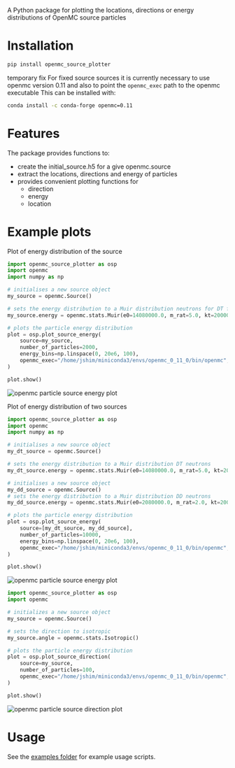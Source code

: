 
A Python package for plotting the locations, directions or energy distributions of OpenMC source particles

# Installation

```bash
pip install openmc_source_plotter
```

temporary fix
For fixed source sources it is currently necessary to use openmc version 0.11
and also to point the ```openmc_exec``` path to the openmc executable
This can be installed with:
```bash
conda install -c conda-forge openmc=0.11
```


# Features

The package provides functions to:

- create the initial_source.h5 for a give openmc.source
- extract the locations, directions and energy of particles
- provides convenient plotting functions for
    - direction
    - energy
    - location

# Example plots

Plot of energy distribution of the source

```python
import openmc_source_plotter as osp
import openmc
import numpy as np

# initialises a new source object
my_source = openmc.Source()

# sets the energy distribution to a Muir distribution neutrons for DT fusion neutrons
my_source.energy = openmc.stats.Muir(e0=14080000.0, m_rat=5.0, kt=20000.0)

# plots the particle energy distribution
plot = osp.plot_source_energy(
    source=my_source,
    number_of_particles=2000,
    energy_bins=np.linspace(0, 20e6, 100),
    openmc_exec="/home/jshim/miniconda3/envs/openmc_0_11_0/bin/openmc",
)

plot.show()
```
![openmc particle source energy plot](https://user-images.githubusercontent.com/8583900/143615694-a3578115-f8a2-4971-bf26-458177b4f113.png)


Plot of energy distribution of two sources

```python
import openmc_source_plotter as osp
import openmc
import numpy as np

# initialises a new source object
my_dt_source = openmc.Source()

# sets the energy distribution to a Muir distribution DT neutrons
my_dt_source.energy = openmc.stats.Muir(e0=14080000.0, m_rat=5.0, kt=20000.0)

# initialises a new source object
my_dd_source = openmc.Source()
# sets the energy distribution to a Muir distribution DD neutrons
my_dd_source.energy = openmc.stats.Muir(e0=2080000.0, m_rat=2.0, kt=20000.0)

# plots the particle energy distribution
plot = osp.plot_source_energy(
    source=[my_dt_source, my_dd_source],
    number_of_particles=10000,
    energy_bins=np.linspace(0, 20e6, 100),
    openmc_exec="/home/jshim/miniconda3/envs/openmc_0_11_0/bin/openmc",
)

plot.show()
```

![openmc particle source energy plot](https://user-images.githubusercontent.com/8583900/151376414-fb1555eb-61d1-4c82-bc4d-a05f62819c5d.png)

```python
import openmc_source_plotter as osp
import openmc

# initializes a new source object
my_source = openmc.Source()

# sets the direction to isotropic
my_source.angle = openmc.stats.Isotropic()

# plots the particle energy distribution
plot = osp.plot_source_direction(
    source=my_source,
    number_of_particles=100,
    openmc_exec="/home/jshim/miniconda3/envs/openmc_0_11_0/bin/openmc",
)

plot.show()
```
![openmc particle source direction plot](https://user-images.githubusercontent.com/8583900/143615706-3b3a8467-0233-42d6-a66c-d536c80a01d8.png)

# Usage

See the [examples folder](https://github.com/fusion-energy/openmc_source_plotter/tree/main/examples) for example usage scripts.
